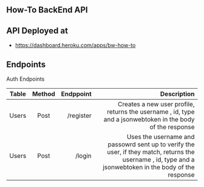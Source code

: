How-To BackEnd API
--------------------------------------------

API Deployed at
---------------------------------------------
- https://dashboard.heroku.com/apps/bw-how-to

Endpoints
----------------------------------------------
Auth Endpoints

| Table    |  Method   |  Endppoint |        Description         |
|----------|:---------:|-----------:|----------------------------:
| Users    |  Post     | /register  |Creates a new user profile, returns the username , id, type and a jsonwebtoken in the body of the response|
| Users    |  Post     | /login     |Uses the username and passowrd sent up to verify the user, if they match, returns the username , id, type and a jsonwebtoken in the body of the response                          |